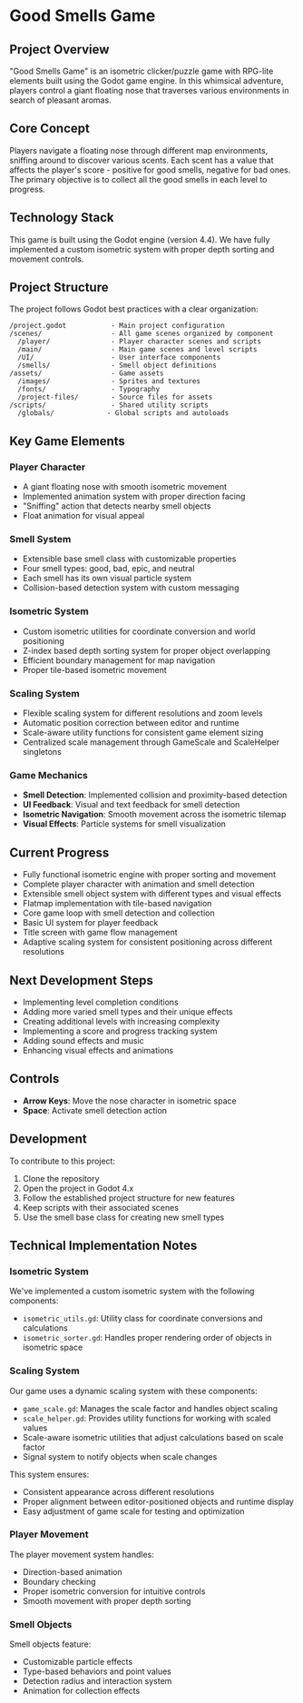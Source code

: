# Good Smells Game

## Project Overview

"Good Smells Game" is an isometric clicker/puzzle game with RPG-lite elements built using the Godot game engine. In this whimsical adventure, players control a giant floating nose that traverses various environments in search of pleasant aromas.

## Core Concept

Players navigate a floating nose through different map environments, sniffing around to discover various scents. Each scent has a value that affects the player's score - positive for good smells, negative for bad ones. The primary objective is to collect all the good smells in each level to progress.

## Technology Stack

This game is built using the Godot engine (version 4.4). We have fully implemented a custom isometric system with proper depth sorting and movement controls.

## Project Structure

The project follows Godot best practices with a clear organization:

```
/project.godot           - Main project configuration
/scenes/                 - All game scenes organized by component
  /player/               - Player character scenes and scripts
  /main/                 - Main game scenes and level scripts
  /UI/                   - User interface components
  /smells/               - Smell object definitions
/assets/                 - Game assets
  /images/               - Sprites and textures
  /fonts/                - Typography
  /project-files/        - Source files for assets
/scripts/                - Shared utility scripts
  /globals/             - Global scripts and autoloads
```

## Key Game Elements

### Player Character

- A giant floating nose with smooth isometric movement
- Implemented animation system with proper direction facing
- "Sniffing" action that detects nearby smell objects
- Float animation for visual appeal

### Smell System

- Extensible base smell class with customizable properties
- Four smell types: good, bad, epic, and neutral
- Each smell has its own visual particle system
- Collision-based detection system with custom messaging

### Isometric System

- Custom isometric utilities for coordinate conversion and world positioning
- Z-index based depth sorting system for proper object overlapping
- Efficient boundary management for map navigation
- Proper tile-based isometric movement

### Scaling System

- Flexible scaling system for different resolutions and zoom levels
- Automatic position correction between editor and runtime
- Scale-aware utility functions for consistent game element sizing
- Centralized scale management through GameScale and ScaleHelper singletons

### Game Mechanics

- **Smell Detection**: Implemented collision and proximity-based detection
- **UI Feedback**: Visual and text feedback for smell detection
- **Isometric Navigation**: Smooth movement across the isometric tilemap
- **Visual Effects**: Particle systems for smell visualization

## Current Progress

- Fully functional isometric engine with proper sorting and movement
- Complete player character with animation and smell detection
- Extensible smell object system with different types and visual effects
- Flatmap implementation with tile-based navigation
- Core game loop with smell detection and collection
- Basic UI system for player feedback
- Title screen with game flow management
- Adaptive scaling system for consistent positioning across different resolutions

## Next Development Steps

- Implementing level completion conditions
- Adding more varied smell types and their unique effects
- Creating additional levels with increasing complexity
- Implementing a score and progress tracking system
- Adding sound effects and music
- Enhancing visual effects and animations

## Controls

- **Arrow Keys**: Move the nose character in isometric space
- **Space**: Activate smell detection action

## Development

To contribute to this project:

1. Clone the repository
2. Open the project in Godot 4.x
3. Follow the established project structure for new features
4. Keep scripts with their associated scenes
5. Use the smell base class for creating new smell types

## Technical Implementation Notes

### Isometric System

We've implemented a custom isometric system with the following components:

- `isometric_utils.gd`: Utility class for coordinate conversions and calculations
- `isometric_sorter.gd`: Handles proper rendering order of objects in isometric space

### Scaling System

Our game uses a dynamic scaling system with these components:

- `game_scale.gd`: Manages the scale factor and handles object scaling
- `scale_helper.gd`: Provides utility functions for working with scaled values
- Scale-aware isometric utilities that adjust calculations based on scale factor
- Signal system to notify objects when scale changes

This system ensures:

- Consistent appearance across different resolutions
- Proper alignment between editor-positioned objects and runtime display
- Easy adjustment of game scale for testing and optimization

### Player Movement

The player movement system handles:

- Direction-based animation
- Boundary checking
- Proper isometric conversion for intuitive controls
- Smooth movement with proper depth sorting

### Smell Objects

Smell objects feature:

- Customizable particle effects
- Type-based behaviors and point values
- Detection radius and interaction system
- Animation for collection effects
